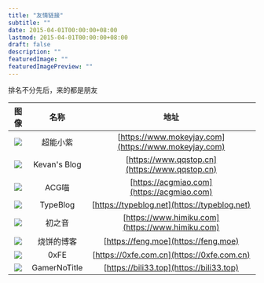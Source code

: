 ```yaml
---
title: "友情链接"
subtitle: ""
date: 2015-04-01T00:00:00+08:00
lastmod: 2015-04-01T00:00:00+08:00
draft: false
description: ""
featuredImage: ""
featuredImagePreview: ""
---
```

排名不分先后，来的都是朋友

| 图像 | 名称 | 地址 |
| :------: | :------: | :------: |
| ![](https://cdn.jsdelivr.net/gh/mouyase/Yojigen.Tech@master/static/images/links/www.mokeyjay.com.jpg) | 超能小紫 | [https://www.mokeyjay.com](https://www.mokeyjay.com) |
| ![](https://cdn.jsdelivr.net/gh/mouyase/Yojigen.Tech@master/static/images/links/www.qqstop.cn.jpg) | Kevan's Blog | [https://www.qqstop.cn](https://www.qqstop.cn) |
| ![](https://cdn.jsdelivr.net/gh/mouyase/Yojigen.Tech@master/static/images/links/acgmiao.com.jpg) | ACG喵 | [https://acgmiao.com](https://acgmiao.com) |
| ![](https://cdn.jsdelivr.net/gh/mouyase/Yojigen.Tech@master/static/images/links/typeblog.net.jpg) | TypeBlog | [https://typeblog.net](https://typeblog.net) |
| ![](https://cdn.jsdelivr.net/gh/mouyase/Yojigen.Tech@master/static/images/links/www.himiku.com.jpg) | 初之音 | [https://www.himiku.com](https://www.himiku.com) |
| ![](https://cdn.jsdelivr.net/gh/mouyase/Yojigen.Tech@master/static/images/links/feng.moe.jpg) | 烧饼的博客 | [https://feng.moe](https://feng.moe) |
| ![](https://cdn.jsdelivr.net/gh/mouyase/Yojigen.Tech@master/static/images/links/0xfe.com.cn.jpg) | 0xFE | [https://0xfe.com.cn](https://0xfe.com.cn) |
| ![](https://cdn.jsdelivr.net/gh/mouyase/Yojigen.Tech@master/static/images/links/bili33.top.jpg) | GamerNoTitle | [https://bili33.top](https://bili33.top) |
